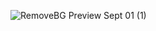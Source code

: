 ![RemoveBG Preview Sept 01 (1)](https://github.com/user-attachments/assets/0010806b-207a-4c10-afd5-9e30d1e4d64e)
